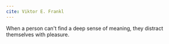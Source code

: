 ```yaml
---
cite: Viktor E. Frankl
---
```


When a person can't find a deep sense of meaning, they distract themselves with pleasure.
